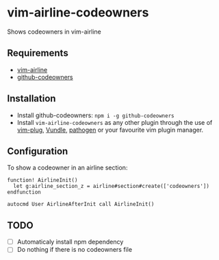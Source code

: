 # vim-airline-codeowners
Shows codeowners in vim-airline

## Requirements

- [vim-airline](https://github.com/bling/vim-airline)
- [github-codeowners](https://github.com/jjmschofield/github-codeowners)

## Installation
- Install github-codeowners: `npm i -g github-codeowners`
- Install `vim-airline-codeowners` as any other plugin through the use of
[vim-plug](https://github.com/junegunn/vim-plug),
[Vundle](https://github.com/VundleVim/Vundle.vim),
[pathogen](https://github.com/tpope/vim-pathogen)
or your favourite vim plugin manager.

## Configuration

To show a codeowner in an airline section:

```vim
function! AirlineInit()
  let g:airline_section_z = airline#section#create(['codeowners'])
endfunction

autocmd User AirlineAfterInit call AirlineInit()
```

## TODO

- [ ] Automaticaly install npm dependency
- [ ] Do nothing if there is no codeowners file
